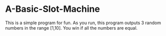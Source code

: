 # A-Basic-Slot-Machine
This is a simple program for fun.
As you run, this program outputs 3 random numbers in the range [1,10]. You win if all the numbers are equal.
